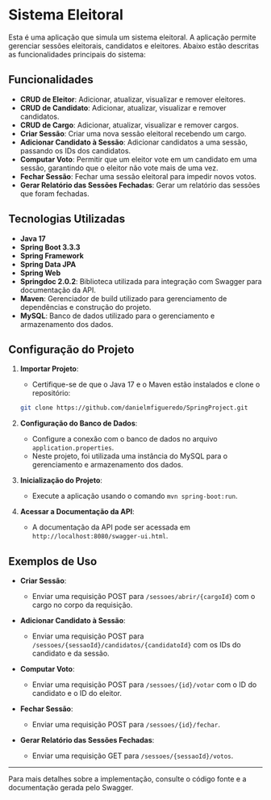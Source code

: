 # Sistema Eleitoral

Esta é uma aplicação que simula um sistema eleitoral. A aplicação permite gerenciar sessões eleitorais, candidatos e eleitores. Abaixo estão descritas as funcionalidades principais do sistema:

## Funcionalidades

- **CRUD de Eleitor**: Adicionar, atualizar, visualizar e remover eleitores.
- **CRUD de Candidato**: Adicionar, atualizar, visualizar e remover candidatos.
- **CRUD de Cargo**: Adicionar, atualizar, visualizar e remover cargos.
- **Criar Sessão**: Criar uma nova sessão eleitoral recebendo um cargo.
- **Adicionar Candidato à Sessão**: Adicionar candidatos a uma sessão, passando os IDs dos candidatos.
- **Computar Voto**: Permitir que um eleitor vote em um candidato em uma sessão, garantindo que o eleitor não vote mais de uma vez.
- **Fechar Sessão**: Fechar uma sessão eleitoral para impedir novos votos.
- **Gerar Relatório das Sessões Fechadas**: Gerar um relatório das sessões que foram fechadas.

## Tecnologias Utilizadas

- **Java 17**
- **Spring Boot 3.3.3**
- **Spring Framework**
- **Spring Data JPA**
- **Spring Web**
- **Springdoc 2.0.2**: Biblioteca utilizada para integração com Swagger para documentação da API.
- **Maven**: Gerenciador de build utilizado para gerenciamento de dependências e construção do projeto.
- **MySQL**: Banco de dados utilizado para o gerenciamento e armazenamento dos dados.

## Configuração do Projeto

1. **Importar Projeto**:
   - Certifique-se de que o Java 17 e o Maven estão instalados e clone o repositório:
   ```bash
   git clone https://github.com/danielmfigueredo/SpringProject.git

2. **Configuração do Banco de Dados**:
   - Configure a conexão com o banco de dados no arquivo `application.properties`.
   - Neste projeto, foi utilizada uma instância do MySQL para o gerenciamento e armazenamento dos dados.

3. **Inicialização do Projeto**:
   - Execute a aplicação usando o comando `mvn spring-boot:run`.

4. **Acessar a Documentação da API**:
   - A documentação da API pode ser acessada em `http://localhost:8080/swagger-ui.html`.

## Exemplos de Uso

- **Criar Sessão**:
  - Enviar uma requisição POST para `/sessoes/abrir/{cargoId}` com o cargo no corpo da requisição.
  
- **Adicionar Candidato à Sessão**:
  - Enviar uma requisição POST para `/sessoes/{sessaoId}/candidatos/{candidatoId}` com os IDs do candidato e da sessão.

- **Computar Voto**:
  - Enviar uma requisição POST para `/sessoes/{id}/votar` com o ID do candidato e o ID do eleitor.

- **Fechar Sessão**:
  - Enviar uma requisição POST para `/sessoes/{id}/fechar`.

- **Gerar Relatório das Sessões Fechadas**:
  - Enviar uma requisição GET para `/sessoes/{sessaoId}/votos`.

---

Para mais detalhes sobre a implementação, consulte o código fonte e a documentação gerada pelo Swagger.

